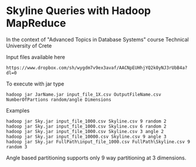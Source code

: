 # Skyline Queries with Hadoop MapReduce
In the context of "Advanced Topics in Database Systems" course
Technical University of Crete

Input files available here 
```
https://www.dropbox.com/sh/wygdm7v9ex3avaf/AACNpEUHhjYQ2k0yNJ3rUbB4a?dl=0
```

To execute with jar type
```
hadoop jar JarName.jar input_file_1X.csv OutputFileName.csv NumberOfPartions random/angle Dimensions
```

Examples
```
hadoop jar Sky.jar input_file_1000.csv Skyline.csv 9 random 2
hadoop jar Sky.jar input_file_1000.csv Skyline.csv 6 random 2
hadoop jar Sky.jar input_file_1000.csv Skyline.csv 3 angle 2
hadoop jar Sky.jar input_file_10000.csv Skyline.csv 9 angle 3
hadoop jar Sky.jar FullPath\input_file_1000.csv FullPath\Skyline.csv 9 random 3
```

Angle based partitioning supports only 9 way partitioning at 3 dimensions.
